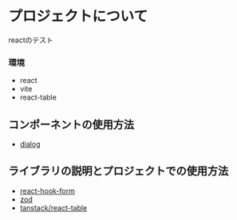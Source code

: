 # プロジェクトについて

reactのテスト

### 環境

- react
- vite
- react-table

## コンポーネントの使用方法

- [dialog](./dialog/index.md)

## ライブラリの説明とプロジェクトでの使用方法

- [react-hook-form]()
- [zod]()
- [tanstack/react-table]()
